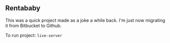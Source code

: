 ## Rentababy

This was a quick project made as a joke a while back. I'm just now migrating it from Bitbucket to Github.

To run project: 
```live-server```
